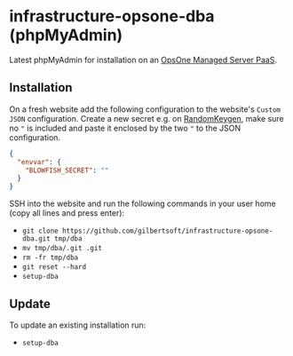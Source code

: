 # infrastructure-opsone-dba (phpMyAdmin)

Latest phpMyAdmin for installation on an [OpsOne Managed Server PaaS](https://opsone.ch/hosting/managed-server).

## Installation

On a fresh website add the following configuration to the website's
`Custom JSON` configuration. Create a new secret e.g. on
[RandomKeygen](https://randomkeygen.com/#504_wpa), make sure no `"` is
included and paste it enclosed by the two `"` to the JSON configuration.

```json
{
  "envvar": {
    "BLOWFISH_SECRET": ""
  }
}
```

SSH into the website and run the following commands in your user home (copy
all lines and press enter):

* `git clone https://github.com/gilbertsoft/infrastructure-opsone-dba.git tmp/dba`
* `mv tmp/dba/.git .git`
* `rm -fr tmp/dba`
* `git reset --hard`
* `setup-dba`

## Update

To update an existing installation run:

* `setup-dba`

